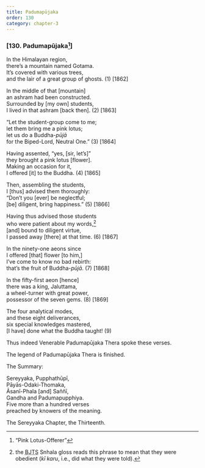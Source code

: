 ```yaml
---
title: Padumapūjaka
order: 130
category: chapter-3
---
```


### \[130. Padumapūjaka[^1]\]

In the Himalayan region,  
there’s a mountain named Gotama.  
It’s covered with various trees,  
and the lair of a great group of ghosts. (1) \[1862\]

In the middle of that \[mountain\]  
an ashram had been constructed.  
Surrounded by \[my own\] students,  
I lived in that ashram \[back then\]. (2) \[1863\]

“Let the student-group come to me;  
let them bring me a pink lotus;  
let us do a Buddha-*pūjā*  
for the Biped-Lord, Neutral One.” (3) \[1864\]

Having assented, “yes, \[sir, let’s\]”  
they brought a pink lotus \[flower\].  
Making an occasion for it,  
I offered \[it\] to the Buddha. (4) \[1865\]

Then, assembling the students,  
I \[thus\] advised them thoroughly:  
“Don’t you \[ever\] be neglectful;  
\[be\] diligent, bring happiness.” (5) \[1866\]

Having thus advised those students  
who were patient about my words,[^2]  
\[and\] bound to diligent virtue,  
I passed away \[there\] at that time. (6) \[1867\]

In the ninety-one aeons since  
I offered \[that\] flower \[to him,\]  
I’ve come to know no bad rebirth:  
that’s the fruit of Buddha-*pūjā*. (7) \[1868\]

In the fifty-first aeon \[hence\]  
there was a king, Jaluttama,  
a wheel-turner with great power,  
possessor of the seven gems. (8) \[1869\]

The four analytical modes,  
and these eight deliverances,  
six special knowledges mastered,  
\[I have\] done what the Buddha taught! (9)

Thus indeed Venerable Padumapūjaka Thera spoke these verses.

The legend of Padumapūjaka Thera is finished.

The Summary:

Sereyyaka, Pupphathūpī,  
Pāyās-Odaki-Thomaka,  
Āsanī-Phala \[and\] Saññī,  
Gandha and Padumapupphiya.  
Five more than a hundred verses  
preached by knowers of the meaning.

The Sereyyaka Chapter, the Thirteenth.

[^1]: “Pink Lotus-Offerer”

[^2]: the <abbr title="Buddha Jayanthi Tripitaka Series">BJTS</abbr> Snhala gloss reads this phrase to mean that they were obedient (*kī karu*, i.e., did what they were told).
